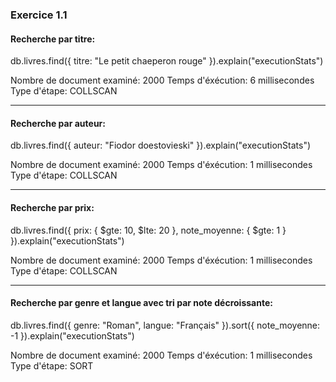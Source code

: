 ### Exercice 1.1
#### Recherche par titre:

db.livres.find({ titre: "Le petit chaeperon rouge" }).explain("executionStats")

Nombre de document examiné: 2000
Temps d'éxécution: 6 millisecondes
Type d'étape: COLLSCAN

------------------------
#### Recherche par auteur:

db.livres.find({ auteur: "Fiodor doestovieski" }).explain("executionStats")

Nombre de document examiné: 2000
Temps d'éxécution: 1 millisecondes
Type d'étape: COLLSCAN

------------------------
#### Recherche par prix:

db.livres.find({ prix: { $gte: 10, $lte: 20 }, note_moyenne: { $gte: 1 } }).explain("executionStats")

Nombre de document examiné: 2000
Temps d'éxécution: 1 millisecondes
Type d'étape: COLLSCAN

------------------------
#### Recherche par genre et langue avec tri par note décroissante:

db.livres.find({ genre: "Roman", langue: "Français" }).sort({ note_moyenne: -1 }).explain("executionStats")

Nombre de document examiné: 2000
Temps d'éxécution: 1 millisecondes
Type d'étape: SORT